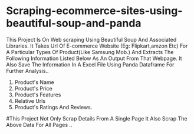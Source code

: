 # Scraping-ecommerce-sites-using-beautiful-soup-and-panda

This Project Is On Web scraping Using Beautiful Soup And Associated Libraries. It Takes Url Of E-commerce Website (Eg: Flipkart,amzon Etc) For A Particular Types Of Product(Like Samsung Mob.) And Extracts The Following Information Listed Below As An Output From That Webpage. It Also Save The Information In A Excel File Using Panda Dataframe For Further Analysis..

1. Product's Name
2. Product's Price
3. Product's Features
4. Relative Urls
5. Product's Ratings And Reviews.

#This Project Not Only Scrap Details From A Single Page It Also Scrap The Above Data For All Pages ..
